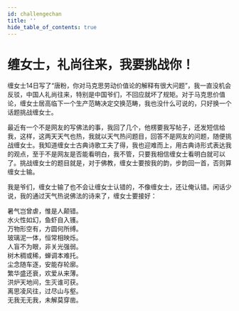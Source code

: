```yaml
---
id: challengechan
title: ''
hide_table_of_contents: true
---
```


# 缠女士，礼尚往来，我要挑战你！ 

缠女士14日写了“唐粉，你对马克思劳动价值论的解释有很大问题”，我一直没机会反驳，中国人礼尚往来，特别是中国爷们，不回应就坏了规矩。对于马克思价值论，缠女士居高临下一个生产范畴决定交换范畴，我也没什么可说的，只好换一个话题挑战缠女士。 

最近有一个不是网友的写佛法的事，我回了几个，他楞要我写帖子，还发短信给我，这样，这两天天气也热，我就以天气热问题目，回答不是网友的问题，随便挑战缠女士。我知道缠女士古典诗歌工夫了得，我也迎难而上，用古典诗形式表达我的观点，至于不是网友是否能看明白，我不管，只要我相信缠女士看明白就可以了。挑战缠女士的题目就是，对于佛教，缠女士要按我的韵，步韵回一首，否则算缠女士输。 

我是爷们，缠女士输了也不会让缠女士认错的，不像缠女士，还让俺认错。闲话少说，我的通过天气热说佛法的诗来了，缠女士要接好： 

暑气岂曾虐，惟是人颠错。 <br/>
水火性如幻，鱼虾自入镬。 <br/>
万物形空有，方圆何所缚。 <br/>
玻璃泥一体，恒常相映烁。 <br/>
人盲不为眼，非关光强弱。 <br/>
树木稠或稀，蝉调本难托。 <br/>
尘念随车逐，安能存轮廓。 <br/>
繁华盛还衰，欢爱从来薄。 <br/>
洪炉天地间，生灭谁可获。 <br/>
离思凌风往，过尽山与壑。 <br/>
无我无无我，未解莫穿凿。